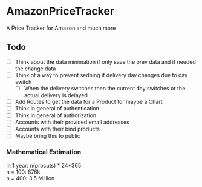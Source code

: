 # AmazonPriceTracker
A Price Tracker for Amazon and much more

## Todo
* [ ] Think about the data minimation if only save the prev data and if needed the change data
* [ ] Think of a way to prevent sedning if delivery day changes due to day switch
    * [ ] When the delivery switches then the current day switches or the actual delivery is delayed
* [ ] Add Routes to get the data for a Product for maybe a Chart
* [ ] Think in general of authentication
* [ ] Think in general of authorization
* [ ] Accounts with their provided email addresses
* [ ] Accounts with their bind products
* [ ] Maybe bring this to public

### Mathematical Estimation
in 1 year: n(procuts) * 24*365\
n = 100: 876k\
n = 400: 3.5 Million